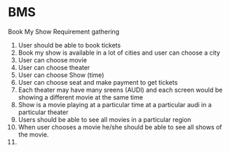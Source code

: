 # BMS
Book My Show
Requirement gathering
1. User should be able to book tickets
2. Book my show is available in a lot of cities and user can choose a city
3. User can choose movie
4. User can choose theater
5. User can choose Show (time)
6. User can choose seat and make payment to get tickets
7. Each theater may have many sreens (AUDI) and each screen would be showing a different movie at the same time
8. Show is a movie playing at a particular time at a particular audi in a particular theater
9. Users should be able to see all movies in a particular region
10. When user chooses a movie he/she should be able to see all shows of the movie.
11. 
